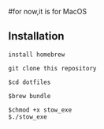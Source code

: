 #for now,it is for MacOS

## Installation
```
install homebrew
```

```
git clone this repository
```

```
$cd dotfiles
```

```
$brew bundle
```

```
$chmod +x stow_exe
$./stow_exe
```

<!-- ``` -->
<!-- curl -o - https://raw.githubusercontent.com/yuki-akiba-jp/dotfiles/main/install_for_macos.sh | sh -->
<!-- ``` -->
<!---->
<!-- ``` -->
<!-- curl -o - https://raw.githubusercontent.com/yuki-akiba-jp/dotfiles/main/install_for_linuxos.sh | sh -->
<!-- ``` -->
